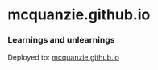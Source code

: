 # mcquanzie.github.io
### Learnings and unlearnings
Deployed to: [mcquanzie.github.io](https://mcquanzie.github.io)
